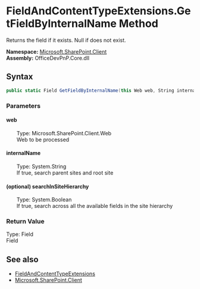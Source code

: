 # FieldAndContentTypeExtensions.GetFieldByInternalName Method  
 Returns the field if it exists. Null if does not exist.   

**Namespace:** [Microsoft.SharePoint.Client](Microsoft.SharePoint.Client.md)  
**Assembly:** OfficeDevPnP.Core.dll  
## Syntax
```C#
public static Field GetFieldByInternalName(this Web web, String internalName, Boolean searchInSiteHierarchy = False)
```
### Parameters
#### web  
&emsp;&emsp;Type: Microsoft.SharePoint.Client.Web  
&emsp;&emsp;Web to be processed  

  

#### internalName  
&emsp;&emsp;Type: System.String  
&emsp;&emsp;If true, search parent sites and root site  

  

#### (optional) searchInSiteHierarchy  
&emsp;&emsp;Type: System.Boolean  
&emsp;&emsp;If true, search across all the available fields in the site hierarchy  

  

### Return Value
Type: Field  
Field  


## See also
- [FieldAndContentTypeExtensions](Microsoft.SharePoint.Client.FieldAndContentTypeExtensions.md) 
- [Microsoft.SharePoint.Client](Microsoft.SharePoint.Client.md) 
